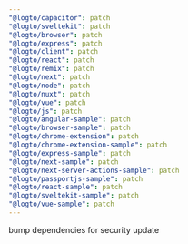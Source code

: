 ```yaml
---
"@logto/capacitor": patch
"@logto/sveltekit": patch
"@logto/browser": patch
"@logto/express": patch
"@logto/client": patch
"@logto/react": patch
"@logto/remix": patch
"@logto/next": patch
"@logto/node": patch
"@logto/nuxt": patch
"@logto/vue": patch
"@logto/js": patch
"@logto/angular-sample": patch
"@logto/browser-sample": patch
"@logto/chrome-extension": patch
"@logto/chrome-extension-sample": patch
"@logto/express-sample": patch
"@logto/next-sample": patch
"@logto/next-server-actions-sample": patch
"@logto/passportjs-sample": patch
"@logto/react-sample": patch
"@logto/sveltekit-sample": patch
"@logto/vue-sample": patch
---
```


bump dependencies for security update

